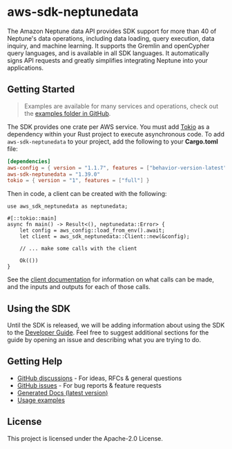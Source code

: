 # aws-sdk-neptunedata

The Amazon Neptune data API provides SDK support for more than 40 of Neptune's data operations, including data loading, query execution, data inquiry, and machine learning. It supports the Gremlin and openCypher query languages, and is available in all SDK languages. It automatically signs API requests and greatly simplifies integrating Neptune into your applications.

## Getting Started

> Examples are available for many services and operations, check out the
> [examples folder in GitHub](https://github.com/awslabs/aws-sdk-rust/tree/main/examples).

The SDK provides one crate per AWS service. You must add [Tokio](https://crates.io/crates/tokio)
as a dependency within your Rust project to execute asynchronous code. To add `aws-sdk-neptunedata` to
your project, add the following to your **Cargo.toml** file:

```toml
[dependencies]
aws-config = { version = "1.1.7", features = ["behavior-version-latest"] }
aws-sdk-neptunedata = "1.39.0"
tokio = { version = "1", features = ["full"] }
```

Then in code, a client can be created with the following:

```rust,no_run
use aws_sdk_neptunedata as neptunedata;

#[::tokio::main]
async fn main() -> Result<(), neptunedata::Error> {
    let config = aws_config::load_from_env().await;
    let client = aws_sdk_neptunedata::Client::new(&config);

    // ... make some calls with the client

    Ok(())
}
```

See the [client documentation](https://docs.rs/aws-sdk-neptunedata/latest/aws_sdk_neptunedata/client/struct.Client.html)
for information on what calls can be made, and the inputs and outputs for each of those calls.

## Using the SDK

Until the SDK is released, we will be adding information about using the SDK to the
[Developer Guide](https://docs.aws.amazon.com/sdk-for-rust/latest/dg/welcome.html). Feel free to suggest
additional sections for the guide by opening an issue and describing what you are trying to do.

## Getting Help

* [GitHub discussions](https://github.com/awslabs/aws-sdk-rust/discussions) - For ideas, RFCs & general questions
* [GitHub issues](https://github.com/awslabs/aws-sdk-rust/issues/new/choose) - For bug reports & feature requests
* [Generated Docs (latest version)](https://awslabs.github.io/aws-sdk-rust/)
* [Usage examples](https://github.com/awslabs/aws-sdk-rust/tree/main/examples)

## License

This project is licensed under the Apache-2.0 License.

